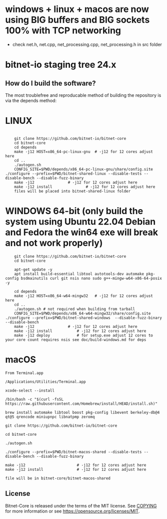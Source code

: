 # windows + linux + macos are now using BIG buffers and BIG sockets 100% with TCP networking
* check net.h, net.cpp, net_processing.cpp, net_processing.h in src folder

bitnet-io staging tree 24.x
===========================



How do I build the software?
----------------------------

The most troublefree and reproducable method of building the repository is via the depends method:

# LINUX

```

    git clone https://github.com/bitnet-io/bitnet-core
    cd bitnet-core
    cd depends
    make -j12 HOST=x86_64-pc-linux-gnu  # -j12 for 12 cores adjust here
    cd ..
    ./autogen.sh
    CONFIG_SITE=$PWD/depends/x86_64-pc-linux-gnu/share/config.site ./configure --prefix=$PWD/bitnet-shared-linux --disable-tests --disable-bench --disable-fuzz-binary
    make -j12 				# -j12 for 12 cores adjust here
    make -j12 install 		        # -j12 for 12 cores adjust here
    files will be placed into bitnet-shared-linux folder
```
# WINDOWS 64-bit (only build the system using Ubuntu 22.04 Debian and Fedora the win64 exe will break and not work properly)
```
    git clone https://github.com/bitnet-io/bitnet-core
    cd bitnet-core

    apt-get update -y
    apt install build-essential libtool autotools-dev automake pkg-config bsdmainutils curl git nsis nano sudo g++-mingw-w64-x86-64-posix -y

    cd depends
    make -j12 HOST=x86_64-w64-mingw32	# -j12 for 12 cores adjust here
    cd ..
    ./autogen.sh # not required when building from tarball
    CONFIG_SITE=$PWD/depends/x86_64-w64-mingw32/share/config.site ./configure --prefix=$PWD/bitnet-shared-windows  --disable-fuzz-binary --disable-bench
    make -j12 				# -j12 for 12 cores adjust here
    make -j12 install   		# -j12 for 12 cores adjust here
    make -j12 deploy			# for setup.exe adjust 12 cores to your core count requires nsis see doc/build-windows.md for deps
```

# macOS

```
From Terminal.app

/Applications/Utilities/Terminal.app

xcode-select --install

/bin/bash -c "$(curl -fsSL https://raw.githubusercontent.com/Homebrew/install/HEAD/install.sh)"

brew install automake libtool boost pkg-config libevent berkeley-db@4 qt@5 qrencode miniupnpc libnatpmp zeromq 

git clone https://github.com/bitnet-io/bitnet-core

cd bitnet-core

./autogen.sh

./configure --prefix=$PWD/bitnet-macos-shared --disable-tests --disable-bench --disable-fuzz-binary

make -j12 				        # -j12 for 12 cores adjust here
make -j12 install 		        # -j12 for 12 cores adjust here

file will be in bitnet-core/bitnet-macos-shared
```


License
-------

Bitnet-Core is released under the terms of the MIT license. See [COPYING](COPYING) for more information or see https://opensource.org/licenses/MIT.


